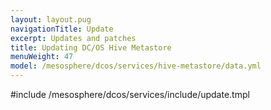 ```yaml
---
layout: layout.pug
navigationTitle: Update
excerpt: Updates and patches
title: Updating DC/OS Hive Metastore
menuWeight: 47
model: /mesosphere/dcos/services/hive-metastore/data.yml
---
```


#include /mesosphere/dcos/services/include/update.tmpl
